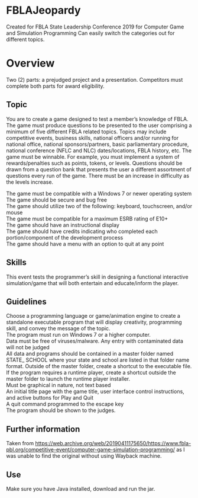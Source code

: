 # FBLAJeopardy
Created for FBLA State Leadership Conference 2019 for Computer Game and Simulation Programming
Can easily switch the categories out for different topics.
# Overview
Two (2) parts: a prejudged project and a presentation. Competitors must complete both parts for award eligibility.
## Topic
You are to create a game designed to test a member’s knowledge of FBLA.  The game must produce questions to be presented to the user comprising a minimum of five different FBLA related topics. Topics may include competitive events, business skills, national officers and/or running for national office, national sponsors/partners, basic parliamentary procedure, national conference (NFLC and NLC) dates/locations, FBLA history, etc.  The game must be winnable.  For example, you must implement a system of rewards/penalties such as points, tokens, or levels.  Questions should be drawn from a question bank that presents the user a different assortment of questions every run of the game.  There must be an increase in difficulty as the levels increase.

The game must be compatible with a Windows 7 or newer operating system  
The game should be secure and bug free  
The game should utilize two of the following: keyboard, touchscreen, and/or mouse  
The game must be compatible for a maximum ESRB rating of E10+  
The game should have an instructional display  
The game should have credits indicating who completed each portion/component of the development process  
The game should have a menu with an option to quit at any point  

## Skills
This event tests the programmer’s skill in designing a functional interactive simulation/game that will both entertain and educate/inform the player.

## Guidelines
Choose a programming language or game/animation engine to create a standalone executable program that will display creativity, programming skill, and convey the message of the topic.  
The program must run on Windows 7 or a higher computer.  
Data must be free of viruses/malware. Any entry with contaminated data will not be judged  
All data and programs should be contained in a master folder named STATE_ SCHOOL where your state and school are listed in that folder name format. Outside of the master folder, create a shortcut to the executable file. If the program requires a runtime player, create a shortcut outside the master folder to launch the runtime player installer.  
Must be graphical in nature, not text based  
An initial title page with the game title, user interface control instructions, and active buttons for Play and Quit  
A quit command programmed to the escape key  
The program should be shown to the judges.  

## Further information
Taken from https://web.archive.org/web/20190411175650/https://www.fbla-pbl.org/competitive-event/computer-game-simulation-programming/ as I was unable to find the original without using Wayback machine.

## Use
Make sure you have Java installed, download and run the jar.
